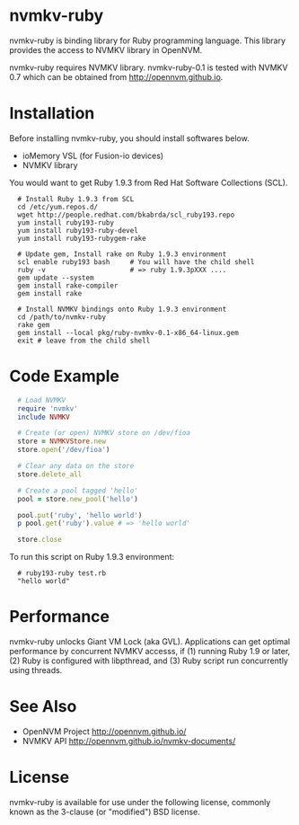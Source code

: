 # nvmkv-ruby

nvmkv-ruby is binding library for Ruby programming language.
This library provides the access to NVMKV library in OpenNVM.

nvmkv-ruby requires NVMKV library. nvmkv-ruby-0.1 is tested with NVMKV 0.7
which can be obtained from http://opennvm.github.io.

# Installation

Before installing nvmkv-ruby, you should install softwares below.

- ioMemory VSL (for Fusion-io devices)
- NVMKV library

You would want to get Ruby 1.9.3 from Red Hat Software Collections (SCL).

```
  # Install Ruby 1.9.3 from SCL
  cd /etc/yum.repos.d/
  wget http://people.redhat.com/bkabrda/scl_ruby193.repo
  yum install ruby193-ruby
  yum install ruby193-ruby-devel
  yum install ruby193-rubygem-rake

  # Update gem, Install rake on Ruby 1.9.3 environment
  scl enable ruby193 bash     # You will have the child shell
  ruby -v                     # => ruby 1.9.3pXXX ....
  gem update --system
  gem install rake-compiler
  gem install rake

  # Install NVMKV bindings onto Ruby 1.9.3 environment
  cd /path/to/nvmkv-ruby
  rake gem
  gem install --local pkg/ruby-nvmkv-0.1-x86_64-linux.gem  
  exit # leave from the child shell
```

# Code Example

```ruby
  # Load NVMKV
  require 'nvmkv'
  include NVMKV

  # Create (or open) NVMKV store on /dev/fioa
  store = NVMKVStore.new
  store.open('/dev/fioa')

  # Clear any data on the store
  store.delete_all

  # Create a pool tagged 'hello'
  pool = store.new_pool('hello')

  pool.put('ruby', 'hello world')
  p pool.get('ruby').value # => 'hello world'

  store.close
```

To run this script on Ruby 1.9.3 environment:

```
  # ruby193-ruby test.rb 
  "hello world"
```

# Performance

nvmkv-ruby unlocks Giant VM Lock (aka GVL). Applications can get optimal performance by concurrent NVMKV accesss,
if (1) running Ruby 1.9 or later, (2) Ruby is configured with libpthread, and (3) Ruby script run concurrently using threads.

# See Also

* OpenNVM Project <http://opennvm.github.io/>
* NVMKV API <http://opennvm.github.io/nvmkv-documents/>

# License

nvmkv-ruby is available for use under the following license, commonly known
as the 3-clause (or "modified") BSD license.
